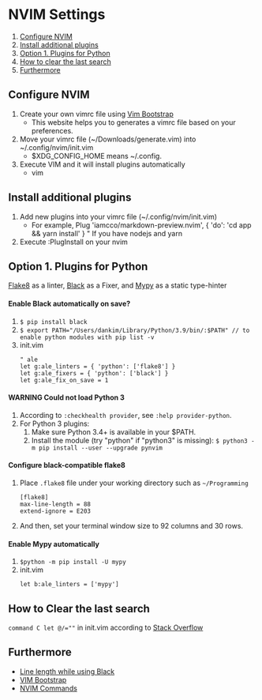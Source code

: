 # NVIM Settings

1. [Configure NVIM](#configure-nvim)
1. [Install additional plugins](#install-additional-plugins)
1. [Option 1. Plugins for Python](#option-1.-plugins-for-python)
1. [How to clear the last search](#how-to-clear-the-last-search)
1. [Furthermore](#furthermore)

## Configure NVIM

1. Create your own vimrc file using [Vim Bootstrap](https://vim-bootstrap.com/#tagline) 
    - This website helps you to generates a vimrc file based on your preferences.
1. Move your vimrc file (~/Downloads/generate.vim) into ~/.config/nvim/init.vim
    - $XDG\_CONFIG\_HOME means ~/.config. 
1. Execute VIM and it will install plugins automatically
    - vim

## Install additional plugins 

1. Add new plugins into your vimrc file (~/.config/nvim/init.vim)
    - For example, Plug 'iamcco/markdown-preview.nvim', { 'do': 'cd app && yarn install' } " If you have nodejs and yarn
1. Execute :PlugInstall on your nvim

## Option 1. Plugins for Python 

[Flake8](https://flake8.pycqa.org/en/latest/) as a linter, [Black](https://github.com/psf/black) as a Fixer, and [Mypy](https://github.com/python/mypy) as a static type-hinter

#### Enable Black automatically on save?

1. `$ pip install black`
1. `$ export PATH="/Users/dankim/Library/Python/3.9/bin/:$PATH" // to enable python modules with pip list -v`
1. init.vim
    ```
    " ale
    let g:ale_linters = { 'python': ['flake8'] }
    let g:ale_fixers = { 'python': ['black'] }
    let g:ale_fix_on_save = 1
    ```

#### WARNING Could not load Python 3

1. According to `:checkhealth provider`, see `:help provider-python`.
2. For Python 3 plugins:
    1. Make sure Python 3.4+ is available in your $PATH.
    2. Install the module (try "python" if "python3" is missing): `$ python3 -m pip install --user --upgrade pynvim`

#### Configure black-compatible flake8

1. Place `.flake8` file under your working directory such as `~/Programming`

    ```
    [flake8]
    max-line-length = 88
    extend-ignore = E203
    ```
1. And then, set your terminal window size to 92 columns and 30 rows. 

#### Enable Mypy automatically

1. `$python -m pip install -U mypy`
1. init.vim
    ```
    let b:ale_linters = ['mypy'] 
    ```
## How to Clear the last search

`command C let @/=""` in init.vim according to [Stack Overflow](https://stackoverflow.com/a/657484/13915193)

## Furthermore

- [Line length while using Black](https://black.readthedocs.io/en/stable/the_black_code_style/current_style.html#line-length)
- [VIM Bootstrap](https://github.com/editor-bootstrap/vim-bootstrap#installation)
- [NVIM Commands](https://github.com/editor-bootstrap/vim-bootstrap#commands)

    

